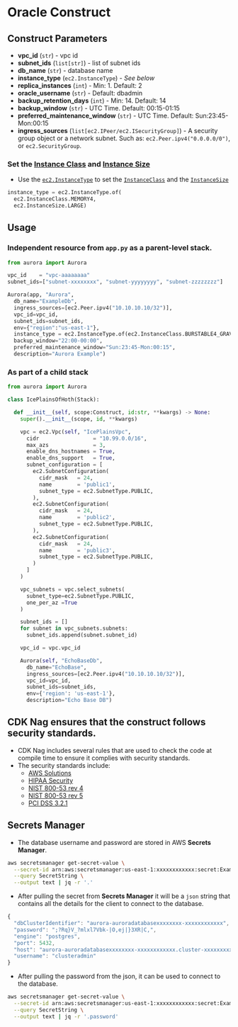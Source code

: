 Oracle Construct
================

## Construct Parameters

* **vpc_id** (`str`) - vpc id
* **subnet_ids** (`list[str]`) - list of subnet ids
* **db_name** (`str`) - database name
* **instance_type** (`ec2.InstanceType`) - _See below_
* **replica_instances** (`int`) - Min: 1. Default: 2
* **oracle_username** (`str`) - Default: dbadmin
* **backup_retention_days** (`int`) - Min: 14. Default: 14
* **backup_window** (`str`) - UTC Time. Default: 00:15-01:15
* **preferred_maintenance_window** (`str`) - UTC Time. Default: Sun:23:45-Mon:00:15
* **ingress_sources** (`list[ec2.IPeer/ec2.ISecurityGroup]`) - A security group object or a network subnet. Such as: `ec2.Peer.ipv4("0.0.0.0/0")`, or `ec2.SecurityGroup`.


### Set the [Instance Class](https://docs.aws.amazon.com/cdk/api/latest/python/aws_cdk.aws_ec2/InstanceClass.html) and [Instance Size](https://docs.aws.amazon.com/cdk/api/latest/python/aws_cdk.aws_ec2/InstanceSize.html)

* Use the [`ec2.InstanceType`](https://docs.aws.amazon.com/cdk/api/v2/python/aws_cdk.aws_ec2/InstanceType.html)
to set the [`InstanceClass`](https://docs.aws.amazon.com/cdk/api/v2/python/aws_cdk.aws_ec2/InstanceClass.html) and the [`InstanceSize`](https://docs.aws.amazon.com/cdk/api/v2/python/aws_cdk.aws_ec2/InstanceSize.html)

```python
instance_type = ec2.InstanceType.of(
  ec2.InstanceClass.MEMORY4, 
  ec2.InstanceSize.LARGE)
```



## Usage

### Independent resource from `app.py` as a parent-level stack.

```python
from aurora import Aurora

vpc_id    = "vpc-aaaaaaaa"
subnet_ids=["subnet-xxxxxxxx", "subnet-yyyyyyyy", "subnet-zzzzzzzz"]

Aurora(app, "Aurora",
  db_name="ExampleDb",
  ingress_sources=[ec2.Peer.ipv4("10.10.10.10/32")],
  vpc_id=vpc_id,
  subnet_ids=subnet_ids,
  env={"region":"us-east-1"},
  instance_type = ec2.InstanceType.of(ec2.InstanceClass.BURSTABLE4_GRAVITON, ec2.InstanceSize.LARGE)
  backup_window="22:00-00:00",
  preferred_maintenance_window="Sun:23:45-Mon:00:15",
  description="Aurora Example")

```

### As part of a child stack

```python
from aurora import Aurora

class IcePlainsOfHoth(Stack):

  def __init__(self, scope:Construct, id:str, **kwargs) -> None:
    super().__init__(scope, id, **kwargs)

    vpc = ec2.Vpc(self, "IcePlainsVpc",
      cidr                 = "10.99.0.0/16",
      max_azs              = 3,
      enable_dns_hostnames = True,
      enable_dns_support   = True,
      subnet_configuration = [
        ec2.SubnetConfiguration(
          cidr_mask   = 24,
          name        = 'public1',
          subnet_type = ec2.SubnetType.PUBLIC,
        ),
        ec2.SubnetConfiguration(
          cidr_mask   = 24,
          name        = 'public2',
          subnet_type = ec2.SubnetType.PUBLIC,
        ),
        ec2.SubnetConfiguration(
          cidr_mask   = 24,
          name        = 'public3',
          subnet_type = ec2.SubnetType.PUBLIC,
        )
      ]
    )

    vpc_subnets = vpc.select_subnets(
      subnet_type=ec2.SubnetType.PUBLIC,
      one_per_az =True
    )

    subnet_ids = []
    for subnet in vpc_subnets.subnets:
      subnet_ids.append(subnet.subnet_id)

    vpc_id = vpc.vpc_id

    Aurora(self, "EchoBaseDb",
      db_name="EchoBase",
      ingress_sources=[ec2.Peer.ipv4("10.10.10.10/32")],
      vpc_id=vpc_id,
      subnet_ids=subnet_ids,
      env={'region': 'us-east-1'},
      description="Echo Base DB")

```




## CDK Nag ensures that the construct follows security standards.

* CDK Nag includes several rules that are used to check the code at compile time to ensure it complies with security standards.
* The security standards include:
  * [AWS Solutions](https://github.com/cdklabs/cdk-nag/blob/main/RULES.md#awssolutions)
  * [HIPAA Security](https://github.com/cdklabs/cdk-nag/blob/main/RULES.md#hipaa-security)
  * [NIST 800-53 rev 4](https://github.com/cdklabs/cdk-nag/blob/main/RULES.md#nist-800-53-rev-4)
  * [NIST 800-53 rev 5](https://github.com/cdklabs/cdk-nag/blob/main/RULES.md#nist-800-53-rev-5)
  * [PCI DSS 3.2.1](https://github.com/cdklabs/cdk-nag/blob/main/RULES.md#pci-dss-321)



## Secrets Manager

* The database username and password are stored in AWS **Secrets Manager**.

```bash
aws secretsmanager get-secret-value \
  --secret-id arn:aws:secretsmanager:us-east-1:xxxxxxxxxxxx:secret:ExampleDbAuroraClusterCredentials-xxxxxx  \
  --query SecretString \
  --output text | jq -r '.'
```

* After pulling the secret from **Secrets Manager** it will be a `json` string that contains all the details for the client to connect to the database.
```javascript
{
  "dbClusterIdentifier": "aurora-auroradatabasexxxxxxxx-xxxxxxxxxxxx",
  "password": ";?Rq}V_?mlxl7Vbk-|O,ej|}3XR|C,",
  "engine": "postgres",
  "port": 5432,
  "host": "aurora-auroradatabasexxxxxxxx-xxxxxxxxxxxx.cluster-xxxxxxxxxxxx.us-east-1.rds.amazonaws.com",
  "username": "clusteradmin"
}
```

* After pulling the password from the json, it can be used to connect to the database.

```bash
aws secretsmanager get-secret-value \
  --secret-id arn:aws:secretsmanager:us-east-1:xxxxxxxxxxxx:secret:ExampleDbAuroraClusterCredentials-xxxxxx  \
  --query SecretString \
  --output text | jq -r '.password'
```


